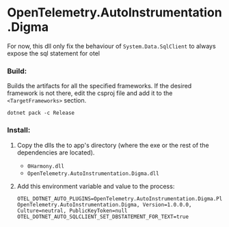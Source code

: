 # OpenTelemetry.AutoInstrumentation.Digma
For now, this dll only fix the behaviour of `System.Data.SqlClient` to always expose the sql statement for otel

### Build:
Builds the artifacts for all the specified frameworks. If the desired framework is not there, edit the csproj file and
add it to the `<TargetFrameworks>` section.
```
dotnet pack -c Release
```

### Install:
1. Copy the dlls the to app's directory (where the exe or the rest of the dependencies are located).
   - `0Harmony.dll`
   - `OpenTelemetry.AutoInstrumentation.Digma.dll`
 
2. Add this environment variable and value to the process:
   ```
   OTEL_DOTNET_AUTO_PLUGINS=OpenTelemetry.AutoInstrumentation.Digma.Plugin, OpenTelemetry.AutoInstrumentation.Digma, Version=1.0.0.0, Culture=neutral, PublicKeyToken=null
   OTEL_DOTNET_AUTO_SQLCLIENT_SET_DBSTATEMENT_FOR_TEXT=true
   ```

